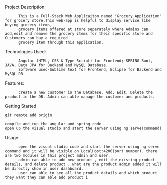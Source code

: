 Project Description:

          This is a Full-Stack Web Applicaiton named "Grocery Application" for grocery store.This web-app is helpful to display service like buying grocery items, 
          grocery items offered at store separately where Admins can add,edit and remove the grocery items for their specific store and Customers can buy a required
          grocery item through this application.
Technologies Used:

          Angular (HTML, CSS & Type Script) for Frontend; SPRING Boot, JAVA, Data JPA for Backend and MySQL Database.
          Software used-Sublime text for Frontend, Eclipse for Backend and MySQL DB.
Features:

          create a new customer in the Database. Add, Edit, Delete the product in the DB. Admin can able manage the customer and products.
Getting Started

    git remote add origin 

    compile and run the angular and spring code
    open up the visual studio and start the server using ng serve(command)
Usage:

          open the visual studio code and start the server using ng serve command and it will be visible on LocalHost:4200(port number). there are two modules in this project admin and user.
          admin can able to add new product , edit the existing product details, and delete product . what are the product admin added it will be directly show in user dashboard.
          user can able to see all the product details and which product they want they can able add product i
